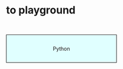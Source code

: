 # to playground

<div style="display: flex; flex-wrap: wrap; margin: 50px auto; max-width: 1200px;">
	<a href="https://www.programming-hero.com/code-playground/python/index.html" style="width: 300px; height: 75px; display: flex; justify-content: center; align-items: center; border: 1px black solid; background-color: lightcyan; text-decoration: none;">Python</a>
</div>




